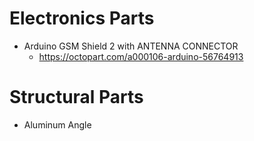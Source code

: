 # Electronics Parts

* Arduino GSM Shield 2 with ANTENNA CONNECTOR
  * https://octopart.com/a000106-arduino-56764913
  
# Structural Parts

* Aluminum Angle
